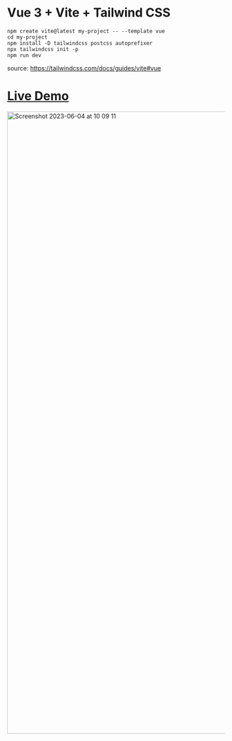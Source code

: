 # Vue 3 + Vite + Tailwind CSS


```
npm create vite@latest my-project -- --template vue
cd my-project
npm install -D tailwindcss postcss autoprefixer
npx tailwindcss init -p
npm run dev
```

source: https://tailwindcss.com/docs/guides/vite#vue

# [Live Demo](https://razor-landing-vue.netlify.app)

<img width="1440" alt="Screenshot 2023-06-04 at 10 09 11" src="https://github.com/roma-marshall/razor-landing-vue/assets/79694559/fe71e0de-d357-454b-a5ca-0f87250e2b39">
